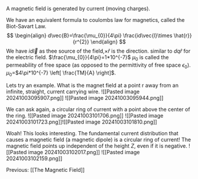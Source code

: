
A magnetic field is generated by current (moving charges).

We have an equivalent formula to coulombs law for magnetics, called the Biot-Savart Law.
$$
\begin{align}
d\vec{B}=\frac{\mu_{0}}{4\pi} \frac{id\vec{l}\times  \hat{r}}{r^{2}}
\end{align}
$$
We have $id\vec{l}$ as thee source of the field,$\times \hat{r}$ is the direction. similar to $dq \hat{r}$ for the electric field. 
$\frac{\mu_{0}}{4\pi}=1*10^{-7}$
$\mu_{0}$ is called the permeability of free space (as opposed to the permittivity of free space $\epsilon_{0}$). $\mu_{0}$=$4\pi*10^{-7} \left[ \frac{TM}{A} \right]$.

Lets try an example. What is the magnet field at a point r away from an infinite, straight, current carrying wire.
![[Pasted image 20241003095907.png]]
![[Pasted image 20241003095944.png]]

We can ask again, a circular ring of current with a point above the center of the ring.
![[Pasted image 20241003101706.png]]
![[Pasted image 20241003101723.png]]![[Pasted image 20241003101810.png]]

Woah! This looks interesting. The fundamental current distribution that causes a magnetic field (a magnetic dipole) is a circular ring of current! The magnetic field points up independent of the height $Z$, even if it is negative. 
![[Pasted image 20241003102017.png]]
![[Pasted image 20241003102159.png]]


Previous: [[The Magnetic Field]]